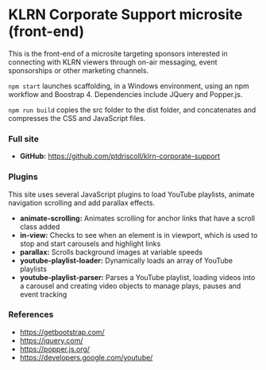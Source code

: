 # KLRN Corporate Support microsite (front-end)  

This is the front-end of a microsite targeting sponsors interested in connecting with KLRN viewers through on-air messaging, event sponsorships or other marketing channels.  

`npm start` launches scaffolding, in a Windows environment, using an npm workflow and Boostrap 4. Dependencies include JQuery and Popper.js. 

`npm run build` copies the src folder to the dist folder, and concatenates and compresses the CSS and JavaScript files.    

### Full site

- **GitHub:** https://github.com/ptdriscoll/klrn-corporate-support 

### Plugins 

This site uses several JavaScript plugins to load YouTube playlists, animate navigation scrolling and add parallax effects.

- **animate-scrolling:** Animates scrolling for anchor links that have a scroll class added
- **in-view:** Checks to see when an element is in viewport, which is used to stop and start carousels and highlight links 
- **parallax:** Scrolls background images at variable speeds 
- **youtube-playlist-loader:** Dynamically loads an array of YouTube playlists
- **youtube-playlist-parser:** Parses a YouTube playlist, loading videos into a carousel and creating video objects to manage plays, pauses and event tracking

### References

- https://getbootstrap.com/
- https://jquery.com/
- https://popper.js.org/
- https://developers.google.com/youtube/